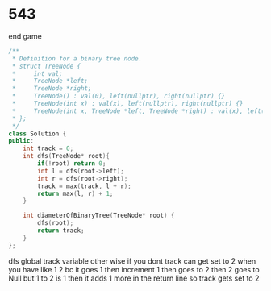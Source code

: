 # 543 

end game

```c++
/**
 * Definition for a binary tree node.
 * struct TreeNode {
 *     int val;
 *     TreeNode *left;
 *     TreeNode *right;
 *     TreeNode() : val(0), left(nullptr), right(nullptr) {}
 *     TreeNode(int x) : val(x), left(nullptr), right(nullptr) {}
 *     TreeNode(int x, TreeNode *left, TreeNode *right) : val(x), left(left), right(right) {}
 * };
 */
class Solution {
public:
    int track = 0;
    int dfs(TreeNode* root){
        if(!root) return 0;
        int l = dfs(root->left);
        int r = dfs(root->right);
        track = max(track, l + r);
        return max(l, r) + 1;
    }

    int diameterOfBinaryTree(TreeNode* root) {
        dfs(root);
        return track;
    }
};
```
dfs global track variable other wise if you dont track can get set to 2 when you have like 1 2 bc it goes 1 then increment 1 then goes to 2 then 2 goes to Null but 1 to 2 is 1 then it adds 1 more in the return line 
so track gets set to 2